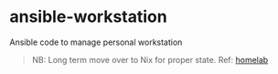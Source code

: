 # ansible-workstation

Ansible code to manage personal workstation

> NB: Long term move over to Nix for proper state. Ref: [homelab](https://github.com/danderson/homelab)
